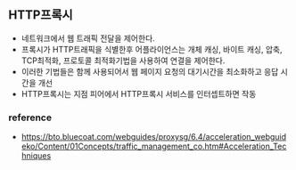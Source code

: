 ## HTTP프록시
- 네트워크에서 웹 트래픽 전달을 제어한다.
- 프록시가 HTTP트래픽을 식별한후 어플라이언스는 개체 캐싱, 바이트 캐싱, 압축, TCP최적화, 프로토콜 최적화기법을 사용하여 연결을 제어한다.
- 이러한 기법들은 함께 사용되어서 웹 페이지 요청의 대기시간을 최소화하고 응답 시간을 개선
- HTTP프록시는 지점 피어에서 HTTP프록시 서비스를 인터셉트하면 작동

### reference
- https://bto.bluecoat.com/webguides/proxysg/6.4/acceleration_webguideko/Content/01Concepts/traffic_management_co.htm#Acceleration_Techniques